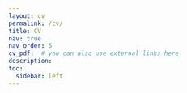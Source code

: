 ```yaml
---
layout: cv
permalink: /cv/
title: CV
nav: true
nav_order: 5
cv_pdf:  # you can also use external links here
description:
toc:
  sidebar: left
---
```

